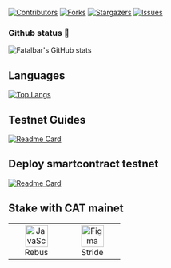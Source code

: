 <a name="readme-top"></a>

[![Contributors][contributors-shield]][contributors-url]
[![Forks][forks-shield]][forks-url]
[![Stargazers][stars-shield]][stars-url]
[![Issues][issues-shield]][issues-url]

### Github status 👋

![Fatalbar's GitHub stats](https://github-readme-stats.vercel.app/api?username=fatalbar&show_icons=true&theme=radical)

## Languages
[![Top Langs](https://github-readme-stats.vercel.app/api/top-langs/?username=fatalbar&layout=compact)](https://github.com/anuraghazra/github-readme-stats)

## Testnet Guides
[![Readme Card](https://github-readme-stats.vercel.app/api/pin/?username=fatalbar&repo=Testnet-validator)](https://github.com/fatalbar/Testnet-validator)

## Deploy smartcontract testnet
[![Readme Card](https://github-readme-stats.vercel.app/api/pin/?username=fatalbar&repo=smartcontract)](https://github.com/fatalbar/smartcontract)

## Stake with CAT mainet
<table width='100%'>
  <tr>
    <td align="center" width="96">
      <a href="https://ping.pub/rebus/staking/rebusvaloper1fagquqac5q43k8juchhlq4z42tzz757k4yqgy4">
        <img src="https://user-images.githubusercontent.com/81378817/203578721-f9062a6f-4c89-4297-a5c5-6b329804ef6a.png" width="45" height="45" alt="JavaScript" />
      </a>
      <br>Rebus
    </td>
    <td align="center" width="96">
      <a href="https://explorer.stride.zone/stride/staking/stridevaloper1tcc5phalsu2glt6ys4l9ehvweqqxfk59w7wkgq" >
        <img src="https://user-images.githubusercontent.com/81378817/203579048-950dc08f-04dd-4be3-af06-411c745bcd8d.png" width="45" height="45" alt="Figma" />
      </a>
      <br>Stride



<!-- MARKDOWN LINKS & IMAGES -->
<!-- https://www.markdownguide.org/basic-syntax/#reference-style-links -->
[contributors-shield]: https://img.shields.io/github/contributors/fatalbar/testnet-validator.svg?style=for-the-badge
[contributors-url]: https://github.com/fatalbar/testnet-validator/graphs/contributors
[forks-shield]: https://img.shields.io/github/forks/fatalbar/testnet-validator.svg?style=for-the-badge
[forks-url]: https://github.com/fatalbar/testnet-validator/network/members
[stars-shield]: https://img.shields.io/github/stars/fatalbar/testnet-validator.svg?style=for-the-badge
[stars-url]: https://github.com/fatalbar/Testnet-validator/stargazers
[issues-shield]: https://img.shields.io/github/issues/fatalbar/testnet-validator.svg?style=for-the-badge
[issues-url]: https://github.com/fatalbar/testnet-validator/issues


